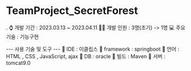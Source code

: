 # TeamProject_SecretForest
.
⌚ 개발 기간 : 2023.03.13 ~ 2023.04.11 
🙎‍♀️ 개발 인원 : 3명(초기) -> 1명 
💻 주요 기술 : 기능구현

--- 사용 기술 및 도구 --- 
🔹 IDE : 이클립스 🔹 framework : springboot
🔹 언어 : HTML , CSS , JavaScript, ajax
🔹 DB : oracle  🔹 빌드 : Maven 🔹 서버 : tomcat9.0
